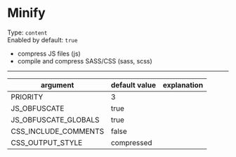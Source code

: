 # Minify

Type: `content`  
Enabled by default: `true`

- compress JS files (js)
- compile and compress SASS/CSS (sass, scss)


---

|argument				|default value		|explanation									|
|-----------------------|-------------------|-----------------------------------------------|
|PRIORITY				|3					|												|
|JS_OBFUSCATE			|true				|												|
|JS_OBFUSCATE_GLOBALS	|true				|												|
|CSS_INCLUDE_COMMENTS	|false				|												|
|CSS_OUTPUT_STYLE		|compressed			|												|
